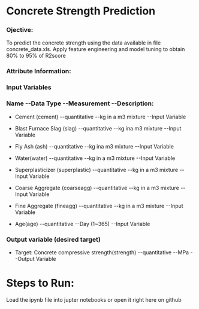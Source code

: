 # Concrete Strength Prediction 

### Ojective: 
To predict the concrete strength using the data available in file concrete_data.xls. Apply feature engineering and model tuning to obtain 80% to 95% of R2score


### Attribute Information:
### Input Variables

### Name --Data Type --Measurement --Description:

* Cement (cement) --quantitative --kg in a m3 mixture --Input Variable

* Blast Furnace Slag (slag) --quantitative --kg ina m3 mixture --Input Variable

* Fly Ash (ash) --quantitative --kg ina m3 mixture --Input Variable

* Water(water) --quantitative --kg in a m3 mixture --Input Variable

* Superplasticizer (superplastic) --quantitative --kg in a m3 mixture --Input Variable

* Coarse Aggregate (coarseagg) --quantitative --kg in a m3 mixture --Input Variable

* Fine Aggregate (fineagg) --quantitative --kg in a m3 mixture --Input Variable

* Age(age) --quantitative --Day (1~365) --Input Variable


### Output variable (desired target)

* Target: Concrete compressive strength(strength) --quantitative --MPa --Output Variable


# Steps to Run:

Load the ipynb file into jupter notebooks or open it right here on github